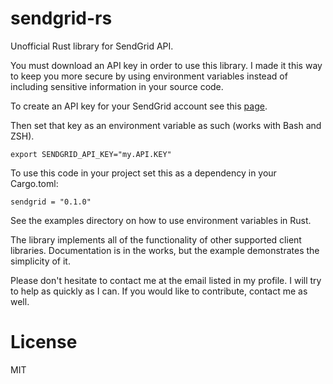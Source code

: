 # sendgrid-rs
Unofficial Rust library for SendGrid API.

You must download an API key in order to use this library. I made it this way
to keep you more secure by using environment variables instead of including
sensitive information in your source code.

To create an API key for your SendGrid account see this [page](https://sendgrid.com/docs/API_Reference/Web_API_v3/API_Keys/index.html).

Then set that key as an environment variable as such (works with Bash and ZSH).

```shell
export SENDGRID_API_KEY="my.API.KEY"
```

To use this code in your project set this as a dependency in your Cargo.toml:
```shell
sendgrid = "0.1.0"
```

See the examples directory on how to use environment variables in Rust.

The library implements all of the functionality of other supported client libraries.
Documentation is in the works, but the example demonstrates the simplicity of it.

Please don't hesitate to contact me at the email listed in my profile. I will
try to help as quickly as I can. If you would like to contribute, contact me
as well.

# License
MIT
